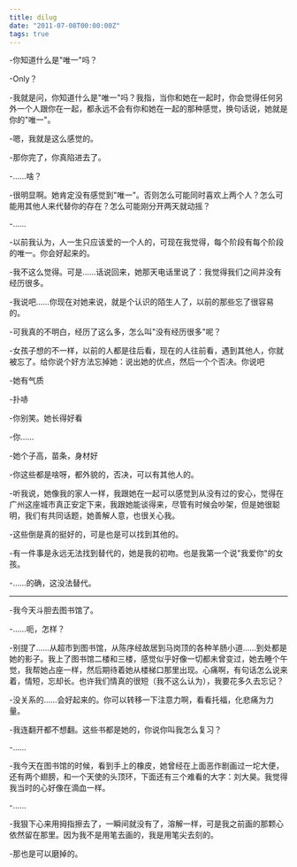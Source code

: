 ```yaml
---
title: dilug
date: "2011-07-08T00:00:00Z"
tags: true
---
```


-你知道什么是"唯一"吗？

-Only？

-我就是问，你知道什么是"唯一"吗？我指，当你和她在一起时，你会觉得任何另外一个人跟你在一起，都永远不会有你和她在一起的那种感觉，换句话说，她就是你的"唯一"。

-嗯，我就是这么感觉的。

-那你完了，你真陷进去了。

-……啥？

-很明显啊。她肯定没有感觉到"唯一"。否则怎么可能同时喜欢上两个人？怎么可能用其他人来代替你的存在？怎么可能刚分开两天就动摇？

-……

-以前我认为，人一生只应该爱的一个人的，可现在我觉得，每个阶段有每个阶段的唯一。你会好起来的。

-我不这么觉得。可是……话说回来，她那天电话里说了：我觉得我们之间并没有经历很多。

-我说吧……你现在对她来说，就是个认识的陌生人了，以前的那些忘了很容易的。

-可我真的不明白，经历了这么多，怎么叫"没有经历很多"呢？

-女孩子想的不一样，以前的人都是往后看，现在的人往前看，遇到其他人，你就被忘了。给你说个好方法忘掉她：说出她的优点，然后一个个否决。你说吧

-她有气质

-扑哧

-你别笑。她长得好看

-你……

-她个子高，苗条，身材好

-你这些都是啥呀，都外貌的，否决，可以有其他人的。

-听我说，她像我的家人一样，我跟她在一起可以感觉到从没有过的安心，觉得在广州这座城市真正安定下来，我跟她能谈得来，尽管有时候会吵架，但是她很聪明，我们有共同话题，她善解人意，也很关心我。

-这些倒是真的挺好的，可是也是可以找到其他的。

-有一件事是永远无法找到替代的，她是我的初吻。也是我第一个说"我爱你"的女孩。

-……的确，这没法替代。

---

-我今天斗胆去图书馆了。

-……呃，怎样？

-别提了……从超市到图书馆，从陈序经故居到马岗顶的各种羊肠小道……到处都是她的影子。我上了图书馆二楼和三楼，感觉似乎好像一切都未曾变过，她去睡个午觉，我帮她占座一样，然后期待着她从楼梯口那里出现。心痛啊，有句话怎么说来着，情短，忘却长。也许我们情真的很短（我不这么认为），我要花多久去忘记？

-没关系的……会好起来的。你可以转移一下注意力啊，看看托福，化悲痛为力量。

-我连翻开都不想翻。这些书都是她的，你说你叫我怎么复习？

-……

-我今天在图书馆的时候，看到手上的橡皮，她曾经在上面恶作剧画过一坨大便，还有两个翅膀，和一个天使的头顶环，下面还有三个难看的大字：刘大昊。我觉得我当时的心好像在滴血一样。

-……

-我狠下心来用拇指擦去了，一瞬间就没有了，溶解一样，可是我之前画的那颗心依然留在那里。因为我不是用笔去画的，我是用笔尖去刻的。

-那也是可以磨掉的。

